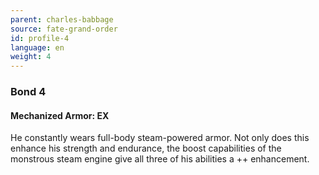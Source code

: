 ```yaml
---
parent: charles-babbage
source: fate-grand-order
id: profile-4
language: en
weight: 4
---
```


### Bond 4

#### Mechanized Armor: EX

He constantly wears full-body steam-powered armor.
Not only does this enhance his strength and endurance, the boost capabilities of the monstrous steam engine give all three of his abilities a ++ enhancement.
